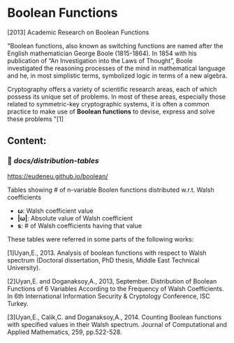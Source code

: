 # Boolean Functions
[2013] Academic Research on Boolean Functions 

"Boolean functions, also known as switching functions are named after the English mathematician George Boole (1815-1864). In 1854 with his publication of
“An Investigation into the Laws of Thought”, Boole investigated the reasoning processes of the mind in mathematical language and he, in most simplistic
terms, symbolized logic in terms of a new algebra.

Cryptography offers a variety of scientific research areas, each of which possess
its unique set of problems. In most of these areas, especially those related to
symmetric-key cryptographic systems, it is often a common practice to make use
of **Boolean functions** to devise, express and solve these problems
"[1]

## Content:

### 📁 ___docs/distribution-tables___

https://eudeneu.github.io/boolean/

Tables showing \# of n-variable Boolen functions distributed w.r.t. Walsh coefficients

* **ω**: Walsh coefficient value
* **|ω|**: Absolute value of Walsh coefficient
* **s**: # of Walsh coefficients having that value

These tables were referred in some parts of the following works:

[1]Uyan,E., 2013. Analysis of boolean functions with respect to Walsh spectrum (Doctoral dissertation, PhD thesis, Middle East Technical University).

[2]Uyan,E. and Doganaksoy,A., 2013, September. Distribution of Boolean Functions of 6 Variables According to the Frequency of Walsh Coefficients. In 6th International Information Security & Cryptology Conference, ISC Turkey.

[3]Uyan,E., Calik,C. and Doganaksoy,A., 2014. Counting Boolean functions with specified values in their Walsh spectrum. Journal of Computational and Applied Mathematics, 259, pp.522-528.

